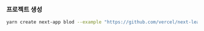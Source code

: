 ### 프로젝트 생성

```bash
yarn create next-app blod --example "https://github.com/vercel/next-learn/tree/master/basics/learn-starter"
```